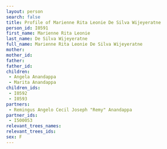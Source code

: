 ```yaml
---
layout: person
search: false
title: Profile of Marienne Rita Leonie De Silva Wijeyeratne
person_id: I0591
first_name: Marienne Rita Leonie
last_name: De Silva Wijeyeratne
full_name: Marienne Rita Leonie De Silva Wijeyeratne
mother: 
mother_id: 
father: 
father_id: 
children:
 - Angela Anandappa
 - Marita Anandappa
children_ids:
 - I0592
 - I0593
partners:
 - Remingus Angelo Cecil Joseph "Remy" Anandappa
partner_ids:
 - I500053
relevant_trees_names:
relevant_trees_ids:
sex: F
---
```


